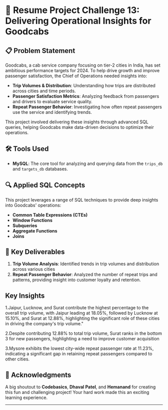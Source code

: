 # 🚗 Resume Project Challenge 13: Delivering Operational Insights for Goodcabs  

## 📋 Problem Statement  
Goodcabs, a cab service company focusing on tier-2 cities in India, has set ambitious performance targets for 2024. To help drive growth and improve passenger satisfaction, the Chief of Operations needed insights into:  

- **Trip Volumes & Distribution**: Understanding how trips are distributed across cities and time periods.
- **Passenger Satisfaction Metrics**: Analyzing feedback from passengers and drivers to evaluate service quality.
- **Repeat Passenger Behavior**: Investigating how often repeat passengers use the service and identifying trends.

This project involved delivering these insights through advanced SQL queries, helping Goodcabs make data-driven decisions to optimize their operations.

## 🛠 Tools Used  
- **MySQL**: The core tool for analyzing and querying data from the `trips_db` and `targets_db` databases.

## 🔍 Applied SQL Concepts  
This project leverages a range of SQL techniques to provide deep insights into Goodcabs' operations:  
- **Common Table Expressions (CTEs)** 
- **Window Functions** 
- **Subqueries**
- **Aggregate Functions**
- **Joins**

  
## 🚀 Key Deliverables  
1. **Trip Volume Analysis**: Identified trends in trip volumes and distribution across various cities  
2. **Repeat Passenger Behavior**: Analyzed the number of repeat trips and patterns, providing insight into customer loyalty and retention.


## Key Insights
1.Jaipur, Lucknow, and Surat contribute the highest percentage to the overall trip volume, with Jaipur leading at 18.05%, followed by Lucknow at 15.10%, and Surat at 12.88%, highlighting the significant role of these cities in driving the company's trip volume."

2.Despite contributing 12.88% to total trip volume, Surat ranks in the bottom 3 for new passengers, highlighting a need to improve customer acquisition

3.Mysore exhibits the lowest city-wide repeat passenger rate at 11.23%, indicating a significant gap in retaining repeat passengers compared to other cities.
## 🙌 Acknowledgments  
A big shoutout to **Codebasics**, **Dhaval Patel**, and **Hemanand** for creating this fun and challenging project! Your hard work made this an exciting learning experience.

---

